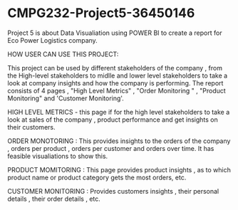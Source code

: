 # CMPG232-Project5-36450146

Project 5 is about Data Visualiation using POWER BI to create a report for Eco Power Logistics company.

HOW USER CAN USE THIS PROJECT:

This project can be used by different stakeholders of the company , from the High-level stakeholders to midlle and lower level stakeholders to take a look at company insights and how the company is performing.
The report consists of 4 pages , "High Level Metrics" , "Order Monitoring " , "Product Monitoring" and 'Customer Monitoring'.

HIGH LEVEL METRICS - this page if for the high level stakeholders to take a look at sales of the company , product performance and get insights on their customers.

ORDER MONOTORING : This provides insights to the orders of the company , orders per product , orders per customer and orders over time. It has feasible visualiations to show this.

PRODUCT MOMITORING : This page provides product insights , as to which product name  or product category gets the most orders, etc.

CUSTOMER MONITORING : Provides customers insights , their personal details , their order details , etc.




